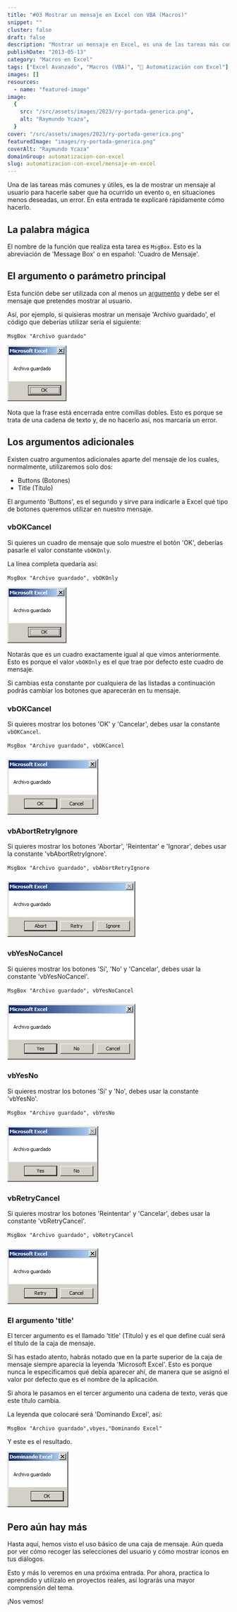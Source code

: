 ```yaml
---
title: "#03 Mostrar un mensaje en Excel con VBA (Macros)"
snippet: ""
cluster: false
draft: false
description: "Mostrar un mensaje en Excel, es una de las tareas más comunes y útiles. En esta entrada te muestro rápidamente cómo hacerlo usando macros."
publishDate: "2013-05-13"
category: "Macros en Excel"
tags: ["Excel Avanzado", "Macros (VBA)", "🤖 Automatización con Excel"]
images: []
resources:
  - name: "featured-image"
image:
  {
    src: "/src/assets/images/2023/ry-portada-generica.png",
    alt: "Raymundo Ycaza",
  }
cover: "/src/assets/images/2023/ry-portada-generica.png"
featuredImage: "images/ry-portada-generica.png"
coverAlt: "Raymundo Ycaza"
domainGroup: automatizacion-con-excel
slug: automatizacion-con-excel/mensaje-en-excel
---
```


Una de las tareas más comunes y útiles, es la de mostrar un mensaje al usuario para hacerle saber que ha ocurrido un evento o, en situaciones menos deseadas, un error. En esta entrada te explicaré rápidamente cómo hacerlo.

## La palabra mágica

El nombre de la función que realiza esta tarea es `MsgBox`. Esto es la abreviación de 'Message Box' o en español: 'Cuadro de Mensaje'.

## El argumento o parámetro principal

Esta función debe ser utilizada con al menos un [argumento](http://raymundoycaza.com/que-son-los-argumentos-en-excel// "Argumento") y debe ser el mensaje que pretendes mostrar al usuario.

Así, por ejemplo, si quisieras mostrar un mensaje 'Archivo guardado', el código que deberías utilizar sería el siguiente:

`MsgBox "Archivo guardado"`

[![Gráfico con subgráfico](/src/assets/images/2023/grafico-con-subgrafico-en-Excel-000488.png)](http://raymundoycaza.com/wp-content/uploads/grafico-con-subgrafico-en-Excel-000488.png)

Nota que la frase está encerrada entre comillas dobles. Esto es porque se trata de una cadena de texto y, de no hacerlo así, nos marcaría un error.

## Los argumentos adicionales

Existen cuatro argumentos adicionales aparte del mensaje de los cuales, normalmente, utilizaremos solo dos:

- Buttons (Botones)
- Title (Título)

El argumento 'Buttons', es el segundo y sirve para indicarle a Excel qué tipo de botones queremos utilizar en nuestro mensaje.

### vbOKCancel

Si quieres un cuadro de mensaje que solo muestre el botón 'OK', deberías pasarle el valor constante `vbOKOnly`.

La línea completa quedaría así:

`MsgBox "Archivo guardado", vbOKOnly`

[![Gráfico con subgráfico](/src/assets/images/2023/grafico-con-subgrafico-en-Excel-000488.png)](http://raymundoycaza.com/wp-content/uploads/grafico-con-subgrafico-en-Excel-000488.png)

Notarás que es un cuadro exactamente igual al que vimos anteriormente. Esto es porque el valor `vbOKOnly` es el que trae por defecto este cuadro de mensaje.

Si cambias esta constante por cualquiera de las listadas a continuación podrás cambiar los botones que aparecerán en tu mensaje.

### vbOKCancel

Si quieres mostrar los botones 'OK' y 'Cancelar', debes usar la constante `vbOKCancel`.

`MsgBox "Archivo guardado", vbOKCancel`

### [![Gráfico con subgráfico](/src/assets/images/2023/grafico-con-subgrafico-en-Excel-000492.png)](http://raymundoycaza.com/wp-content/uploads/grafico-con-subgrafico-en-Excel-000492.png)

### vbAbortRetryIgnore

Si quieres mostrar los botones 'Abortar', 'Reintentar' e 'Ignorar', debes usar la constante 'vbAbortRetryIgnore'.

`MsgBox "Archivo guardado", vbAbortRetryIgnore`

### [![Gráfico con subgráfico](/src/assets/images/2023/grafico-con-subgrafico-en-Excel-000493.png)](http://raymundoycaza.com/wp-content/uploads/grafico-con-subgrafico-en-Excel-000493.png)

### vbYesNoCancel

Si quieres mostrar los botones 'Sí', 'No' y 'Cancelar', debes usar la constante 'vbYesNoCancel'.

`MsgBox "Archivo guardado", vbYesNoCancel`

### [![Gráfico con subgráfico](/src/assets/images/2023/grafico-con-subgrafico-en-Excel-000495.png)](http://raymundoycaza.com/wp-content/uploads/grafico-con-subgrafico-en-Excel-000495.png)

### vbYesNo

Si quieres mostrar los botones 'Sí' y 'No', debes usar la constante 'vbYesNo'.

`MsgBox "Archivo guardado", vbYesNo`

### [![Gráfico con subgráfico](/src/assets/images/2023/grafico-con-subgrafico-en-Excel-000496.png)](http://raymundoycaza.com/wp-content/uploads/grafico-con-subgrafico-en-Excel-000496.png)

### vbRetryCancel

Si quieres mostrar los botones 'Reintentar' y 'Cancelar', debes usar la constante 'vbRetryCancel'.

`MsgBox "Archivo guardado", vbRetryCancel`

### [![Gráfico con subgráfico](/src/assets/images/2023/grafico-con-subgrafico-en-Excel-000497.png)](http://raymundoycaza.com/wp-content/uploads/grafico-con-subgrafico-en-Excel-000497.png)

### El argumento 'title'

El tercer argumento es el llamado 'title' (Título) y es el que define cuál será el título de la caja de mensaje.

Si has estado atento, habrás notado que en la parte superior de la caja de mensaje siempre aparecía la leyenda 'Microsoft Excel'. Esto es porque nunca le especificamos qué debía aparecer ahí, de manera que se asignó el valor por defecto que es el nombre de la aplicación.

Si ahora le pasamos en el tercer argumento una cadena de texto, verás que este título cambia.

La leyenda que colocaré será 'Dominando Excel', así:

`MsgBox "Archivo guardado",vbyes,"Dominando Excel"`

Y este es el resultado.

[![Gráfico con subgráfico](/src/assets/images/2023/grafico-con-subgrafico-en-Excel-000498.png)](http://raymundoycaza.com/wp-content/uploads/grafico-con-subgrafico-en-Excel-000498.png)

## Pero aún hay más

Hasta aquí, hemos visto el uso básico de una caja de mensaje. Aún queda por ver cómo recoger las selecciones del usuario y cómo mostrar iconos en tus diálogos.

Esto y más lo veremos en una próxima entrada. Por ahora, practica lo aprendido y utilízalo en proyectos reales, así lograrás una mayor comprensión del tema.

¡Nos vemos!
